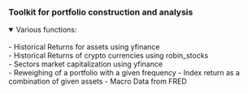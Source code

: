 ### Toolkit for portfolio construction and analysis
<details open>
<summary>Various functions:</summary>
<br>
- Historical Returns for assets using yfinance<br>
- Historical Returns of crypto currencies using robin_stocks<br>
- Sectors market capitalization using yfinance<br>
- Reweighing of a portfolio with a given frequency
- Index return as a combination of given assets
- Macro Data from FRED

</details>
